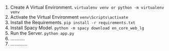 1. Create A Virtual Environment. ```virtualenv venv or python -m virtualenv venv ```
2. Activate the Virtual Environment ```venv\Scripts\activate```
3. Install the Requirements. ```pip install -r requirements.txt```
4. Install Spacy Model. ```python -m spacy download en_core_web_lg```
5. Run the Server. ```python app.py```
6. ...........
7. .............